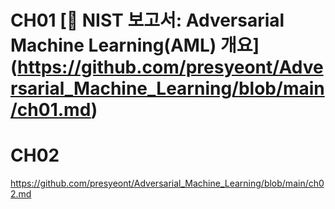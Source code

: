 
# CH01 [📘 NIST 보고서: Adversarial Machine Learning(AML) 개요] (https://github.com/presyeont/Adversarial_Machine_Learning/blob/main/ch01.md)

# CH02 
https://github.com/presyeont/Adversarial_Machine_Learning/blob/main/ch02.md 
